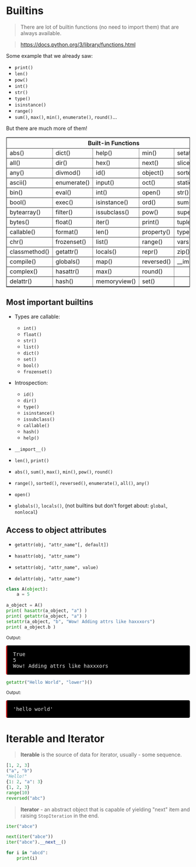 # Builtins

> There are lot of builtin functions (no need to import them) that are always available.

> https://docs.python.org/3/library/functions.html

Some example that we already saw: 
* `print()`
* `len()`
* `pow()`
* `int()`
* `str()`
* `type()`
* `isinstance()`
* `range()`
* `sum()`, `max()`, `min()`, `enumerate()`, `round()`...

But there are much more of them!

<table border="1" class="docutils">
<thead valign="bottom">
<tr class="row-odd">
<th class="head" colspan=5><center>Built-in Functions</center></th>
</tr>
</thead>
<tbody valign="top">
<tr class="row-even"><td>abs()</td>
<td>dict()</td>
<td>help()</td>
<td>min()</td>
<td>setattr()</td>
</tr>
<tr class="row-odd"><td>all()</td>
<td>dir()</td>
<td>hex()</td>
<td>next()</td>
<td>slice()</td>
</tr>
<tr class="row-even"><td>any()</td>
<td>divmod()</td>
<td>id()</td>
<td>object()</td>
<td>sorted()</td>
</tr>
<tr class="row-odd"><td>ascii()</td>
<td>enumerate()</td>
<td>input()</td>
<td>oct()</td>
<td>staticmethod()</td>
</tr>
<tr class="row-even"><td>bin()</td>
<td>eval()</td>
<td>int()</td>
<td>open()</td>
<td>str()</td>
</tr>
<tr class="row-odd"><td>bool()</td>
<td>exec()</td>
<td>isinstance()</td>
<td>ord()</td>
<td>sum()</td>
</tr>
<tr class="row-even"><td>bytearray()</td>
<td>filter()</td>
<td>issubclass()</td>
<td>pow()</td>
<td>super()</td>
</tr>
<tr class="row-odd"><td>bytes()</td>
<td>float()</td>
<td>iter()</td>
<td>print()</td>
<td>tuple()</td>
</tr>
<tr class="row-even"><td>callable()</td>
<td>format()</td>
<td>len()</td>
<td>property()</td>
<td>type()</td>
</tr>
<tr class="row-odd"><td>chr()</td>
<td>frozenset()</td>
<td>list()</td>
<td>range()</td>
<td>vars()</td>
</tr>
<tr class="row-even"><td>classmethod()</td>
<td>getattr()</td>
<td>locals()</td>
<td>repr()</td>
<td>zip()</td>
</tr>
<tr class="row-odd"><td>compile()</td>
<td>globals()</td>
<td>map()</td>
<td>reversed()</td>
<td>__import__()</td>
</tr>
<tr class="row-even"><td>complex()</td>
<td>hasattr()</td>
<td>max()</td>
<td>round()</td>
<td>&nbsp;</td>
</tr>
<tr class="row-odd"><td>delattr()</td>
<td>hash()</td>
<td>memoryview()</td>
<td>set()</td>
<td>&nbsp;</td>
</tr>
</tbody>
</table>

## Most important builtins
* Types are callable:
    * `int()`
    * `float()`
    * `str()`
    * `list()`
    * `dict()`
    * `set()`
    * `bool()`
    * `frozenset()`
    

* Introspection:
    * `id()`
    * `dir()`
    * `type()`
    * `isinstance()`
    * `issubclass()`
    * `callable()`
    * `hash()`
    * `help()`

* `__import__()`
* `len()`, `print()`
* `abs()`, `sum()`, `max()`, `min()`,  `pow()`, `round()`
* `range()`, `sorted()`, `reversed()`, `enumerate()`, `all()`, `any()`
* `open()`
* `globals()`, `locals()`, (not builtins but don't forget about: `global`, `nonlocal`)

## Access to object attributes

* `getattr(obj, "attr_name"[, default])`

* `hasattr(obj, "attr_name")`

* `setattr(obj, "attr_name", value)`

* `delattr(obj, "attr_name")`
 


```python
class A(object):
    a = 5
    
a_object = A()
print( hasattr(a_object, "a") )
print( getattr(a_object, "a") )
setattr(a_object, "b", "Wow! Adding attrs like haxxxors")
print( a_object.b )  
```

<sub>Output:</sub>

<pre style="display:block; white-space: pre-wrap; padding:16px; background-color: #000; color: #e2e2e2; font-family: Hack, Consolas, Menlo, Mono, monospace; border-left: .25em solid #bc0000; border-radius: 4px;">True
5
Wow! Adding attrs like haxxxors</pre>



```python
getattr("Hello World", "lower")()
```




<sub>Output:</sub>

<pre style="display:block; white-space: pre-wrap; padding:16px; background-color: #000; color: #e2e2e2; font-family: Hack, Consolas, Menlo, Mono, monospace; border-left: .25em solid #bc0000; border-radius: 4px;">'hello world'</pre>



# Iterable and Iterator

> **Iterable** is the source of data for iterator, usually - some sequence.

```python
[1, 2, 3]
("a", "b")
"Hello!"
{1: 2, "a": 3}
{1, 2, 3}
range(10)
reversed("abc")
```

> **Iterator** - an abstract object that is capable of yielding "next" item and raising `StopIteration` in the end.

```python
iter("abce")

next(iter("abce"))
iter("abce").__next__()

for i in "abcd":
    print(i)
```